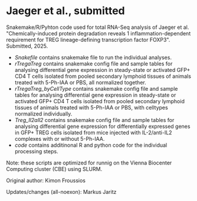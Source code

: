 # Jaeger et al., submitted
Snakemake/R/Pyhton code used for total RNA-Seq analysis of Jaeger et al. "Chemically-induced protein degradation reveals 1 inflammation-dependent requirement for TREG lineage-defining transcription factor FOXP3". Submitted, 2025.

* *Snakefile* contains snakemake file to run the individual analyses.
* *rTregaTreg* contains snakemake config file and sample tables for analysing differential gene expression in steady-state or activated GFP+ CD4 T cells isolated from pooled secondary lymphoid tissues of animals treated with 5-Ph-IAA or PBS, all normalized together.
* *rTregaTreg_byCellType* contains snakemake config file and sample tables for analysing differential gene expression in steady-state or activated GFP+ CD4 T cells isolated from pooled secondary lymphoid tissues of animals treated with 5-Ph-IAA or PBS, with celltypes normalized individually.
* *Treg_Il2aIl2* contains snakemake config file and sample tables for analysing differential gene expression for differentially expressed genes in GFP+ TREG cells isolated from mice injected with IL-2/anti-IL2 complexes with or without 5-Ph-IAA.
* *code* contains additinonal R and python code for the individual processing steps.

Note: these scripts are optimized for runnig on the Vienna Biocenter Computing cluster (CBE) using SLURM.

Original author: Kimon Froussios

Updates/changes (all-noexon): Markus Jaritz
